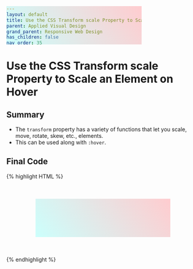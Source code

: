 ```yaml
---
layout: default
title: Use the CSS Transform scale Property to Scale an Element on Hover
parent: Applied Visual Design
grand_parent: Responsive Web Design
has_children: false
nav_order: 35
---
```

# Use the CSS Transform scale Property to Scale an Element on Hover
## Summary
- The `transform` property has a variety of functions that let you scale, move, rotate, skew, etc., elements.
- This can be used along with `:hover`.

## Final Code

{% highlight HTML %}
<style>
  div {
    width: 70%;
    height: 100px;
    margin:  50px auto;
    background: linear-gradient(
      53deg,
      #ccfffc,
      #ffcccf
    );
  }
    div:hover {
      transform: scale(1.1);
    }


</style>

<div></div>
{% endhighlight %}